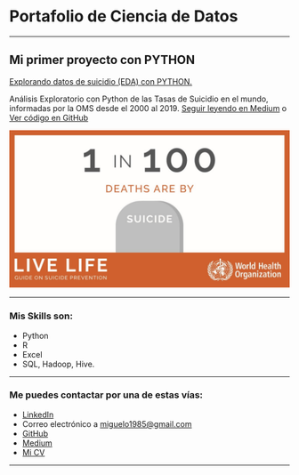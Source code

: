 # Portafolio de Ciencia de Datos

---

## Mi primer proyecto con PYTHON
[Explorando datos de suicidio (EDA) con PYTHON.](https://medium.com/p/9259e8c67580)

Análisis Exploratorio con Python de las Tasas de Suicidio en el mundo, informadas por la OMS desde el 2000 al 2019. [Seguir leyendo en Medium](https://medium.com/p/9259e8c67580) o [Ver código en GitHub](https://github.com/MiguelOyarzo/Explorando-datos-de-suicidio-EDA-con-PYTHON.)

[<img src="images/suicidio.jpg?raw=true"/>](https://medium.com/p/9259e8c67580)

---

### Mis Skills son:

- Python
- R
- Excel
- SQL, Hadoop, Hive.

---

### Me puedes contactar por una de estas vías:

- [LinkedIn](https://www.linkedin.com/in/miguel-angel-oyarzo-altamirano-70758837/)
- Correo electrónico a <miguelo1985@gmail.com>
- [GitHub](https://github.com/MiguelOyarzo)
- [Medium](https://medium.com/@miguelo1985)
- [Mi CV](/pdf/plantilla-curriculum-blanco.pdf)

---
